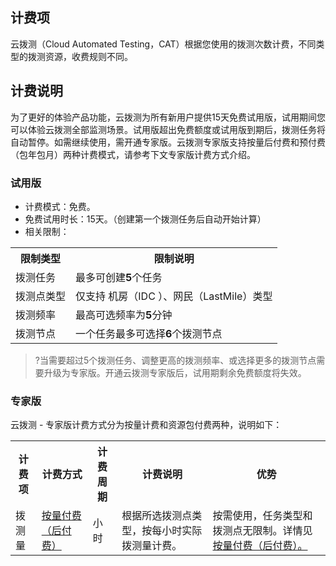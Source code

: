 ## 计费项

云拨测（Cloud Automated Testing，CAT）根据您使用的拨测次数计费，不同类型的拨测资源，收费规则不同。

## 计费说明
为了更好的体验产品功能，云拨测为所有新用户提供15天免费试用版，试用期间您可以体验云拨测全部监测场景。试用版超出免费额度或试用版到期后，拨测任务将自动暂停。如需继续使用，需开通专家版。云拨测专家版支持按量后付费和预付费（包年包月）两种计费模式，请参考下文专家版计费方式介绍。

### 试用版
- 计费模式：免费。
- 免费试用时长：15天。（创建第一个拨测任务后自动开始计算）
- 相关限制：
<table>
			<tr>
					<th> 限制类型</th>
					<th> 限制说明</th>
			</tr>
	<tr>
			<td> 拨测任务</td>
			<td> 最多可创建<b>5</b>个任务</td>
	</tr>
	<tr>
			<td> 拨测点类型</td>
			<td> 仅支持 机房（IDC ）、网民（LastMile）类型</td>
	</tr>
	<tr>
			<td> 拨测频率</td>
			<td> 最高可选频率为<b>5</b>分钟</td>
	</tr>
	<tr>
			<td> 拨测节点</td>
			<td> 一个任务最多可选择<b>6</b>个拨测节点</td>
	</tr>
</table>

>?当需要超过5个拨测任务、调整更高的拨测频率、或选择更多的拨测节点需要升级为专家版。开通云拨测专家版后，试用期剩余免费额度将失效。

### 专家版
云拨测 - 专家版计费方式分为按量计费和资源包付费两种，说明如下：
<table>
   <tr>
      <th>计费项</th>
      <th>计费方式</th>
      <th>计费周期</th>
      <th>计费说明</th>
      <th>优势</th>
   </tr>
   <tr>
      <td>拨测量</td>
     <td><a href="https://cloud.tencent.com/document/product/280/70806">按量付费（后付费）</a></td>
      <td>小时</td>
      <td>根据所选拨测点类型，按每小时实际拨测量计费。</td>
      <td>按需使用，任务类型和拨测点无限制。详情见 <a href="https://cloud.tencent.com/document/product/280/70806">按量付费（后付费）。</a></td>
   </tr>
</table>
